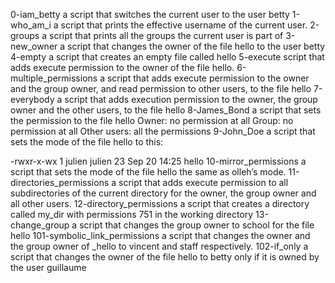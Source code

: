 0-iam_betty  a script that switches the current user to the user betty
1-who_am_i a script that prints the effective username of the current user.
2-groups a script that prints all the groups the current user is part of
3-new_owner a script that changes the owner of the file hello to the user betty
4-empty a script that creates an empty file called hello
5-execute script that adds execute permission to the owner of the file hello.
6-multiple_permissions a script that adds execute permission to the owner and the group owner, and read permission to other users, to the file hello
7-everybody a script that adds execution permission to the owner, the group owner and the other users, to the file hello
8-James_Bond a script that sets the permission to the file hello Owner: no permission at all
Group: no permission at all
Other users: all the permissions
9-John_Doe  a script that sets the mode of the file hello to this:

-rwxr-x-wx 1 julien julien 23 Sep 20 14:25 hello
10-mirror_permissions  a script that sets the mode of the file hello the same as olleh’s mode.
11-directories_permissions a script that adds execute permission to all subdirectories of the current directory for the owner, the group owner and all other users.
12-directory_permissions a script that creates a directory called my_dir with permissions 751 in the working directory
13-change_group a script that changes the group owner to school for the file hello
101-symbolic_link_permissions a script that changes the owner and the group owner of _hello to vincent and staff respectively.
102-if_only  a script that changes the owner of the file hello to betty only if it is owned by the user guillaume

